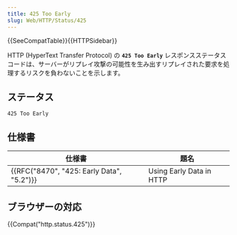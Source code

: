 ```yaml
---
title: 425 Too Early
slug: Web/HTTP/Status/425
---
```

{{SeeCompatTable}}{{HTTPSidebar}}

HTTP (HyperText Transfer Protocol) の **`425 Too Early`** レスポンスステータスコードは、サーバーがリプレイ攻撃の可能性を生み出すリプレイされた要求を処理するリスクを負わないことを示します。

## ステータス

```
425 Too Early
```

## 仕様書

| 仕様書                                                   | 題名                     |
| -------------------------------------------------------- | ------------------------ |
| {{RFC("8470", "425: Early Data", "5.2")}} | Using Early Data in HTTP |

## ブラウザーの対応

{{Compat("http.status.425")}}
